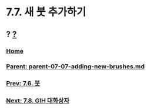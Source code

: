 # 7.7. 새 붓 추가하기
## ? [?]()

### [Home](./00-home.md)
### [Parent: parent-07-07-adding-new-brushes.md](path-parent-07-07-adding-new-brushes.md)
### [Prev: 7.6. 붓](./07-06-brushes.md)
### [Next: 7.8. GIH 대화상자](./07-08-the-gih-dialog-box.md)

